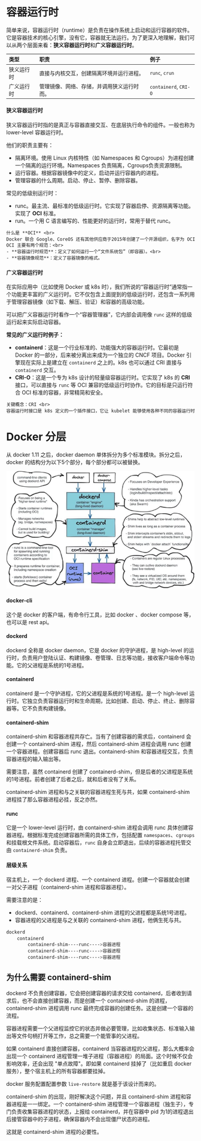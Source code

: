 # 容器运行时

简单来说，容器运行时（runtime）是负责在操作系统上启动和运行容器的软件。它是容器技术的核心引擎，没有它，容器就无法运行。为了更深入地理解，我们可以从两个层面来看：**狭义容器运行时**和**广义容器运行时**。

| 类型       | 职责                                       | 例子                  |
| :--------- | :----------------------------------------- | :-------------------- |
| 狭义运行时 | 直接与内核交互，创建隔离环境并运行进程。   | `runc`, `crun`        |
| 广义运行时 | 管理镜像、网络、存储，并调用狭义运行时而。 | `containerd`, `CRI-O` |



#### 狭义容器运行时

狭义容器运行时指的是真正与容器直接交互、在底层执行命令的组件。一般也称为 lower-level 容器运行时。

他们的职责主要有：

- 隔离环境。使用 Linux 内核特性（如 Namespaces 和 Cgroups）为进程创建一个隔离的运行环境。Namespaces 负责隔离，Cgroups负责资源限制。
- 运行容器。根据容器镜像中的定义，启动并运行容器内的进程。
- 管理容器的什么周期。启动、停止、暂停、删除容器。

常见的低级别运行时：

- runc。最主流、最标准的低级运行时。它实现了容器启停、资源隔离等功能。实现了 **OCI** 标准。
- run。一个用 C 语言编写的、性能更好的运行时，常用于替代 runc。



```alert type=note
什么是 **OCI** <br>
Docker 联合 Google、CoreOS 还有其他供应商于2015年创建了一个开源组织，名字为 OCI 全称是（Open ontainer Initiative），翻译过来是开放容器倡议。这个组织隶属于 Linux 基金会，其目的是为了制定容器技术的通用标准，本质是为了确认技术标准的话语权。<br>
OCI 主要有两个规范：<br>
- **容器运行时规范**：定义了如何运行一个“文件系统包”（即容器）。<br>
- **容器镜像规范**：定义了容器镜像的格式。
```



#### 广义容器运行时

在实际应用中（比如使用 Docker 或 k8s 时），我们所说的“容器运行时”通常指一个功能更丰富的广义运行时。它不仅包含上面提到的低级运行时，还包含一系列用于管理容器镜像（如下载、解压、验证）和容器的高级功能。

可以把广义容器运行时看作一个“容器管理器”，它内部会调用像 `runc` 这样的低级运行起来实际启动容器。

**常见的广义运行时例子：**

- **containerd**：这是一个行业标准的、功能强大的容器运行时。它最初是 Docker 的一部分，后来被分离出来成为一个独立的 CNCF 项目。Docker 引擎现在实际上是建立在 `containerd` 之上的。k8s 也可以通过 CRI 直接与 `containerd` 交互。
- **CRI-O**：这是一个专为 k8s 设计的轻量级容器运行时。它实现了 k8s 的 **CRI** 接口，可以直接与 `runc` 等 OCI 兼容的低级运行时协作。它的目标是只运行符合 OCI 标准的容器，非常精简和安全。



```alert type=note
关键概念：CRI <br>
容器运行时接口是 k8s 定义的一个插件接口，它让 kubelet 能够使用各种不同的容器运行时，而无需重新编译 k8s。containerd 和 CRI-O 都实现了 CRI。
```



# Docker 分层

从 docker 1.11 之后，docker daemon 单体拆分为多个标准模块。拆分之后，docker 的结构分为以下5个部分，每个部分都可以被替换。

![](components.png)

#### docker-cli

这个是 docker 的客户端，有命令行工具，比如 docker 、docker compose 等，也可以是 rest api。

#### dockerd

dockerd 全称是 docker daemon，它是 docker 的守护进程，是 high-level 的运行时，负责用户登陆认证、构建镜像、卷管理、日志等功能，接收客户端命令等功能。它的父进程是系统的1号进程。

#### containerd

containerd 是一个守护进程，它的父进程是系统的1号进程。是一个 high-level 运行时。它独立负责容器运行时和生命周期，比如创建、启动、停止、终止、删除容器等。它不负责构建镜像。

#### containerd-shim

containerd-shim 和容器进程共存亡。当有了创建容器的需求后，containerd 会创建一个 containerd-shim 进程，然后 containerd-shim 进程会调用 runc 创建一个容器进程。创建容器后 runc 退出。containerd-shim 和容器进程交互，负责容器进程的输入输出等。

需要注意，虽然 containerd 创建了 containerd-shim，但是后者的父进程是系统的1号进程。前者创建了后者之后，就和后者没有了关系。

containerd-shim 进程和与之关联的容器进程生死与共，如果 containerd-shim 进程挂了那么容器进程必挂，反之亦然。

#### runc

它是一个 lower-level 运行时，由 containerd-shim 进程会调用 runc 具体创建容器进程。根据标准完成创建容器所需的具体工作，包括配置 `namespaces`、`cgroups` 和挂载根文件系统。启动容器后，`runc` 自身会立即退出，后续的容器进程托管交由 `containerd-shim` 负责。



#### 层级关系

宿主机上，一个 dockerd 进程、一个 containerd 进程。创建一个容器就会创建一对父子进程（containerd-shim 进程和容器进程）。

需要注意的是：

- dockerd、containerd、containerd-shim 进程的父进程都是系统1号进程。
- 容器进程的父进程是与之关联的 containerd-shim 进程，他俩生死与共。

~~~bash
dockerd
    containerd
        containerd-shim----runc---->容器进程
        containerd-shim----runc---->容器进程
        containerd-shim----runc---->容器进程
~~~





## 为什么需要 containerd-shim

dockerd 不负责创建容器，它会把创建容器的请求交给 containerd，后者收到请求后，也不会直接创建容器，而是创建一个 containerd-shim 的进程，containerd-shim 进程调用 runc 最终完成容器的创建任务。这是创建一个容器的流程。

容器进程需要一个父进程监控它的状态并做必要管理，比如收集状态、标准输入输出等文件句柄打开等工作，总之需要一个能管事的父进程。

如果 containerd 直接创建容器，containerd 当容器进程的父进程，那么大概率会出现一个 containerd 进程管理一堆子进程（容器进程）的局面。这个时候不仅会影响效率，还会出现 "单点故障"。即如果 containerd 挂掉了（比如重启 docker 服务），整个宿主机上的所有容器都要挂掉。

docker 服务配置配置参数 `live-restore` 就是基于该设计而来的。

 containerd-shim 的出现，刚好解决这个问题，并且 containerd-shim 进程和容器进程是一一绑定。一个 containerd-shim 进程管理一个容器进程（独生子），专门负责收集容器进程的状态，上报给 containerd，并在容器中 pid 为1的进程退出后接管容器中的子进程，确保容器内不会出现僵尸状态的进程。

这就是 containerd-shim 进程的必要性。
